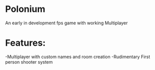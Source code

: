 # Polonium
  An early in development fps game with working Multiplayer

# Features:
  -Multiplayer with custom names and room creation
  -Rudimentary First person shooter system
